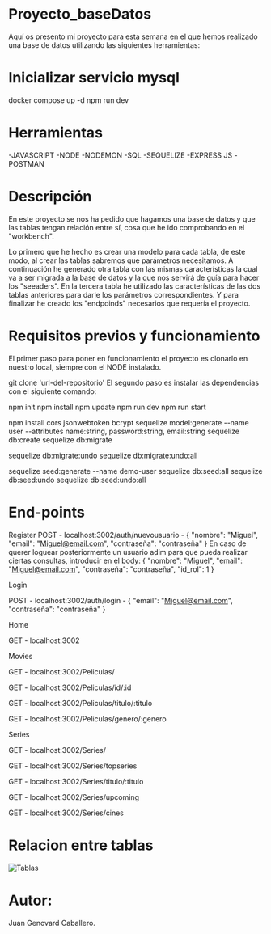 # Proyecto_baseDatos

 Aquí os presento mi proyecto para esta semana en el que hemos realizado una base de datos utilizando las siguientes herramientas:
 
 # Inicializar servicio mysql

 docker compose up -d
 npm run dev

 # Herramientas

-JAVASCRIPT
-NODE
-NODEMON
-SQL
-SEQUELIZE
-EXPRESS JS
-POSTMAN

# Descripción

En este proyecto se nos ha pedido que hagamos una base de datos y que las tablas tengan relación entre sí, cosa que he ido comprobando en el "workbench".

Lo primero que he hecho es crear una modelo para cada tabla, de este modo, al crear las tablas sabremos que parámetros necesitamos.
A continuación he generado otra tabla con las mismas características la cual va a ser migrada a la base de datos y la que nos servirá de guía para hacer los "seeaders".
En la tercera tabla he utilizado las características de las dos tablas anteriores para darle los parámetros correspondientes.
Y para finalizar he creado los "endpoinds" necesarios que requería el proyecto.

# Requisitos previos y funcionamiento

El primer paso para poner en funcionamiento el proyecto es clonarlo en nuestro local, siempre con el NODE instalado.

 git clone 'url-del-repositorio'
El segundo paso es instalar las dependencias con el siguiente comando:

npm init
npm install
npm update
npm run dev
npm run start

npm install cors jsonwebtoken bcrypt
sequelize model:generate --name user --attributes name:string, password:string, email:string
sequelize db:create
sequelize db:migrate

sequelize db:migrate:undo
sequelize db:migrate:undo:all

sequelize seed:generate --name demo-user
sequelize db:seed:all
sequelize db:seed:undo
sequelize db:seed:undo:all

# End-points

Register
POST - localhost:3002/auth/nuevousuario - { "nombre": "Miguel", "email": "Miguel@email.com",  "contraseña": "contraseña" }
En caso de querer loguear posteriormente un usuario adim para que pueda realizar ciertas consultas, introducir en el body:
{ "nombre": "Miguel", "email": "Miguel@email.com",  "contraseña": "contraseña", "id_rol": 1 }

Login

POST - localhost:3002/auth/login - { "email": "Miguel@email.com",  "contraseña": "contraseña" }

Home

GET - localhost:3002

Movies

GET - localhost:3002/Peliculas/

GET - localhost:3002/Peliculas/id/:id

GET - localhost:3002/Peliculas/titulo/:titulo

GET - localhost:3002/Peliculas/genero/:genero

Series

GET - localhost:3002/Series/

GET - localhost:3002/Series/topseries

GET - localhost:3002/Series/titulo/:titulo

GET - localhost:3002/Series/upcoming

GET - localhost:3002/Series/cines

 
 # Relacion entre tablas

![Tablas](https://user-images.githubusercontent.com/114061110/201538933-48aa1fec-6656-4436-9c2c-eb2c4a6fbd13.png)



# Autor:

 Juan Genovard Caballero.
